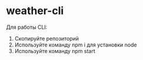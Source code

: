 # weather-cli

Для работы CLI:
1. Скопируйте репозиторий
2. Используйте команду npm i для установки node
3. Используйте команду npm start
